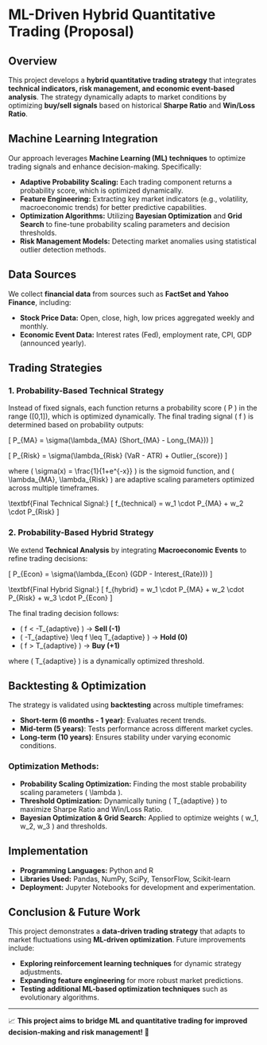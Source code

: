 # ML-Driven Hybrid Quantitative Trading (Proposal)

## Overview
This project develops a **hybrid quantitative trading strategy** that integrates **technical indicators, risk management, and economic event-based analysis**. The strategy dynamically adapts to market conditions by optimizing **buy/sell signals** based on historical **Sharpe Ratio** and **Win/Loss Ratio**.

## Machine Learning Integration
Our approach leverages **Machine Learning (ML) techniques** to optimize trading signals and enhance decision-making. Specifically:
- **Adaptive Probability Scaling:** Each trading component returns a probability score, which is optimized dynamically.
- **Feature Engineering:** Extracting key market indicators (e.g., volatility, macroeconomic trends) for better predictive capabilities.
- **Optimization Algorithms:** Utilizing **Bayesian Optimization** and **Grid Search** to fine-tune probability scaling parameters and decision thresholds.
- **Risk Management Models:** Detecting market anomalies using statistical outlier detection methods.

## Data Sources
We collect **financial data** from sources such as **FactSet and Yahoo Finance**, including:
- **Stock Price Data:** Open, close, high, low prices aggregated weekly and monthly.
- **Economic Event Data:** Interest rates (Fed), employment rate, CPI, GDP (announced yearly).

## Trading Strategies
### 1. Probability-Based Technical Strategy
Instead of fixed signals, each function returns a probability score \( P \) in the range \([0,1]\), which is optimized dynamically. The final trading signal \( f \) is determined based on probability outputs:

\[
P_{MA} = \sigma(\lambda_{MA} (Short_{MA} - Long_{MA}))
\]

\[
P_{Risk} = \sigma(\lambda_{Risk} (VaR - ATR) + Outlier_{score})
\]

where \( \sigma(x) = \frac{1}{1+e^{-x}} \) is the sigmoid function, and \( \lambda_{MA}, \lambda_{Risk} \) are adaptive scaling parameters optimized across multiple timeframes.

\textbf{Final Technical Signal:}
\[
f_{technical} = w_1 \cdot P_{MA} + w_2 \cdot P_{Risk}
\]

### 2. Probability-Based Hybrid Strategy
We extend **Technical Analysis** by integrating **Macroeconomic Events** to refine trading decisions:

\[
P_{Econ} = \sigma(\lambda_{Econ} (GDP - Interest_{Rate}))
\]

\textbf{Final Hybrid Signal:}
\[
f_{hybrid} = w_1 \cdot P_{MA} + w_2 \cdot P_{Risk} + w_3 \cdot P_{Econ}
\]

The final trading decision follows:
- \( f < -T_{adaptive} \) → **Sell (-1)**
- \( -T_{adaptive} \leq f \leq T_{adaptive} \) → **Hold (0)**
- \( f > T_{adaptive} \) → **Buy (+1)**

where \( T_{adaptive} \) is a dynamically optimized threshold.

## Backtesting & Optimization
The strategy is validated using **backtesting** across multiple timeframes:
- **Short-term (6 months - 1 year)**: Evaluates recent trends.
- **Mid-term (5 years)**: Tests performance across different market cycles.
- **Long-term (10 years)**: Ensures stability under varying economic conditions.

### Optimization Methods:
- **Probability Scaling Optimization:** Finding the most stable probability scaling parameters \( \lambda \).
- **Threshold Optimization:** Dynamically tuning \( T_{adaptive} \) to maximize Sharpe Ratio and Win/Loss Ratio.
- **Bayesian Optimization & Grid Search:** Applied to optimize weights \( w_1, w_2, w_3 \) and thresholds.

## Implementation
- **Programming Languages:** Python and R
- **Libraries Used:** Pandas, NumPy, SciPy, TensorFlow, Scikit-learn
- **Deployment:** Jupyter Notebooks for development and experimentation.

## Conclusion & Future Work
This project demonstrates a **data-driven trading strategy** that adapts to market fluctuations using **ML-driven optimization**. Future improvements include:
- **Exploring reinforcement learning techniques** for dynamic strategy adjustments.
- **Expanding feature engineering** for more robust market predictions.
- **Testing additional ML-based optimization techniques** such as evolutionary algorithms.

---

📈 **This project aims to bridge ML and quantitative trading for improved decision-making and risk management! 🚀**
